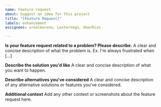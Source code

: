```yaml
---
name: Feature request
about: Suggest an idea for this project
title: "[Feature Request]"
labels: enhancement
assignees: srealmoreno, LesterVega, OmarRizo

---
```


**Is your feature request related to a problem? Please describe.**
A clear and concise description of what the problem is. Ex. I'm always frustrated when [...]

**Describe the solution you'd like**
A clear and concise description of what you want to happen.

**Describe alternatives you've considered**
A clear and concise description of any alternative solutions or features you've considered.

**Additional context**
Add any other context or screenshots about the feature request here.
